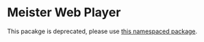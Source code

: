 Meister Web Player
====

This pacakge is deprecated, please use [this namespaced package](https://www.npmjs.com/package/@meisterplayer/meisterplayer).
